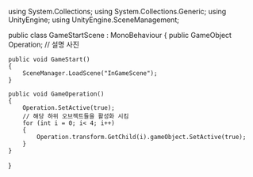 using System.Collections;
using System.Collections.Generic;
using UnityEngine;
using UnityEngine.SceneManagement;


public class GameStartScene : MonoBehaviour
{
    public GameObject Operation; // 설명 사진

    public void GameStart()
    {
        SceneManager.LoadScene("InGameScene");
    }

    public void GameOperation()
    {
        Operation.SetActive(true);
        // 해당 하위 오브젝트들을 활성화 시킴
        for (int i = 0; i< 4; i++)
        {
            Operation.transform.GetChild(i).gameObject.SetActive(true);
        }
    }
}
